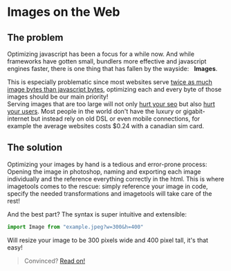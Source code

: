 # Images on the Web

## The problem

Optimizing javascript has been a focus for a while now. And while frameworks have gotten small, bundlers more effective and javascript engines faster, there is one thing that has fallen by the wayside:&nbsp;&nbsp;&nbsp;**Images**.

This is especially problematic since most websites serve [twice as much image bytes than javascript bytes](https://httparchive.org/reports/page-weight), optimizing each and every byte of those images should be our main priority!<br>
Serving images that are too large will not only [hurt your seo](https://developers.google.com/search/blog/2020/05/evaluating-page-experience) but also [hurt your users](https://whatdoesmysitecost.com/#usdCost). Most people in the world don't have the luxury or gigabit-internet but instead rely on old DSL or even mobile connections, for example the average websites costs $0.24 with a canadian sim card. 

## The solution

Optimizing your images by hand is a tedious and error-prone process: Opening the image in photoshop, naming and exporting each image individually and the reference everything correctly in the html.
This is where imagetools comes to the rescue: simply reference your image in code, specify the needed transformations and imagetools will take care of the rest!

And the best part? The syntax is super intuitive and extensible:
```js
import Image from "example.jpeg?w=300&h=400"
```
Will resize your image to be 300 pixels wide and 400 pixel tall, it's that easy!

> Convinced? [Read on!](install.md)

